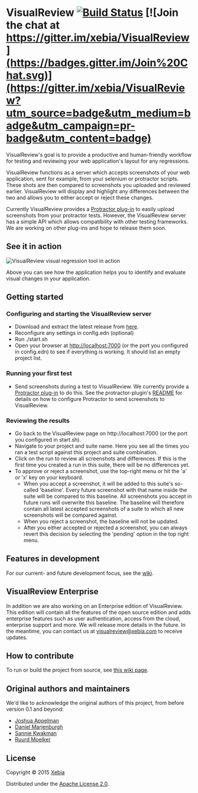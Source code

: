 # VisualReview [![Build Status](https://travis-ci.org/xebia/VisualReview.svg?branch=master)](https://travis-ci.org/xebia/VisualReview) [![Join the chat at https://gitter.im/xebia/VisualReview](https://badges.gitter.im/Join%20Chat.svg)](https://gitter.im/xebia/VisualReview?utm_source=badge&utm_medium=badge&utm_campaign=pr-badge&utm_content=badge)

VisualReview's goal is to provide a productive and human-friendly workflow for testing and reviewing your web application's layout for any regressions.

VisualReview functions as a server which accepts screenshots of your web application, sent for example, from your selenium or protractor scripts.
These shots are then compared to screenshots you uploaded and reviewed earlier. VisualReview will display and highlight any differences
between the two and allows you to either accept or reject these changes.

Currently VisualReview provides a [Protractor plug-in](https://www.github.com/xebia/VisualReview-protractor) to easily
upload screenshots from your protractor tests. However, the VisualReview server has a simple API which allows
compatibility with other testing frameworks. We are working on other plug-ins and hope to release them soon.

## See it in action
![VisualReview visual regression tool in action](https://cloud.githubusercontent.com/assets/205326/8633297/1d86b464-27c1-11e5-85db-66cefbff4def.gif)

Above you can see how the application helps you to identify and evaluate visual changes in your application.

## Getting started

### Configuring and starting the VisualReview server

* Download and extract the latest release from [here](https://github.com/xebia/VisualReview/releases).
* Reconfigure any settings in config.edn (optional)
* Run ./start.sh
* Open your browser at [http://localhost:7000](http://localhost:7000) (or the port you configured in config.edn) to see if everything is working. It should list an empty project list.

### Running your first test
* Send screenshots during a test to VisualReview. We currently provide a [Protractor plug-in](https://www.github.com/xebia/VisualReview-protractor) to do this. See
the protractor-plugin's [README](https://github.com/xebia/VisualReview-protractor/blob/master/README.md) for details on how to configure Protractor to send screenshots to VisualReview.

### Reviewing the results
* Go back to the VisualReview page on http://localhost:7000 (or the port you configured in start.sh).
* Navigate to your project and suite name. Here you see all the times you ran a test script against this project and suite combination.
* Click on the run to review all screenshots and differences. If this is the first time you created a run in this suite, there will be no differences yet.
* To approve or reject a screenshot, use the top-right menu or hit the 'a' or 'x' key on your keyboard.
  * When you accept a screenshot, it will be added to this suite's so-called 'baseline'. Every future screenshot with that name inside the suite will be compared to this baseline.
 All screenshots you accept in future runs will overwrite this baseline. The baseline will therefore contain all latest accepted screenshots of a suite to which all new screenshots will be compared against.
  * When you reject a screenshot, the baseline will not be updated.
  * After you either accepted or rejected a screenshot, you can always revert this decision by selecting the 'pending' option in the top right menu.


## Features in development 
For our current- and future development focus, see the [wiki](https://github.com/xebia/VisualReview/wiki/Milestones). 
## VisualReview Enterprise

In addition we are also working on an Enterprise edition of VisualReview.
This edition will contain all the features of the open source edition and adds enterprise features such as user authentication,
access from the cloud, enterprise support and more. We will release more details in the future. In the meantime, you can contact us
at [visualreview@xebia.com](mailto:visualreview@xebia.com) to receive updates.

## How to contribute
To run or build the project from source, see [this wiki page](https://github.com/xebia/VisualReview/wiki/Building-and-running-from-source).

## Original authors and maintainers
We'd like to acknowledge the original authors of this project, from before version 0.1 and beyond:

* [Joshua Appelman](https://github.com/jbnicolai)
* [Daniel Marjenburgh](https://github.com/dmarjenburgh)
* [Sannie Kwakman](https://github.com/skwakman)
* [Ruurd Moelker](https://github.com/rrmoelker)

## License

Copyright © 2015 [Xebia](https://xebia.com/)

Distributed under the [Apache License 2.0](http://http://www.apache.org/licenses/LICENSE-2.0).


